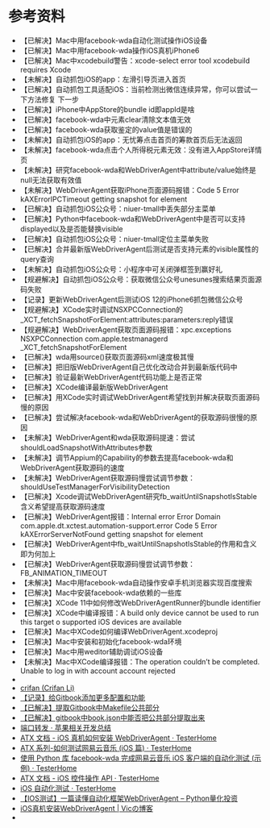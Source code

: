 # 参考资料

* 【已解决】Mac中用facebook-wda自动化测试操作iOS设备
* 【已解决】Mac中用facebook-wda操作iOS真机iPhone6
* 【已解决】Mac中xcodebuild警告：xcode-select error tool xcodebuild requires Xcode
* 【未解决】自动抓包iOS的app：左滑引导页进入首页
* 【已解决】自动抓包工具适配iOS：当前检测出微信连续异常，你可以尝试一下方法修复 下一步
* 【已解决】iPhone中AppStore的bundle id即appId是啥
* 【已解决】facebook-wda中元素clear清除文本值无效
* 【已解决】facebook-wda获取鉴定的value值是错误的
* 【未解决】自动抓包iOS的app：无忧筹点击首页的筹款首页后无法返回
* 【未解决】facebook-wda点击个人所得税元素无效：没有进入AppStore详情页
* 【未解决】研究facebook-wda和WebDriverAgent中attribute/value始终是null无法获取有效值
* 【未解决】WebDriverAgent获取iPhone页面源码报错：Code 5 Error kAXErrorIPCTimeout getting snapshot for element
* 【已解决】自动抓包iOS公众号：niuer-tmall中丢失部分主菜单
* 【已解决】Python中facebook-wda和WebDriverAgent中是否可以支持displayed以及是否能替换visible
* 【已解决】自动抓包iOS公众号：niuer-tmall定位主菜单失败
* 【已解决】合并最新版WebDriverAgent后测试是否支持元素的visible属性的query查询
* 【未解决】自动抓包iOS公众号：小程序中可关闭弹框签到赢好礼
* 【规避解决】自动抓包iOS公众号：获取微信公众号unesunes搜索结果页面源码失败
* 【记录】更新WebDriverAgent后测试iOS 12的iPhone6抓包微信公众号
* 【规避解决】XCode实时调试NSXPCConnection的_XCT_fetchSnapshotForElement:attributes:parameters:reply错误
* 【规避解决】WebDriverAgent获取页面源码报错：xpc.exceptions NSXPCConnection com.apple.testmanagerd _XCT_fetchSnapshotForElement
* 【已解决】wda用source()获取页面源码xml速度极其慢
* 【已解决】把旧版WebDriverAgent自己优化改动合并到最新版代码中
* 【已解决】验证最新WebDriverAgent代码功能上是否正常
* 【已解决】XCode编译最新版WebDriverAgent
* 【已解决】用XCode实时调试WebDriverAgent希望找到并解决获取页面源码慢的原因
* 【已解决】尝试解决facebook-wda和WebDriverAgent的获取源码很慢的原因
* 【未解决】WebDriverAgent和wda获取源码提速：尝试shouldLoadSnapshotWithAttributes参数
* 【未解决】调节Appium的Capability的参数去提高facebook-wda和WebDriverAgent获取源码的速度
* 【未解决】WebDriverAgent获取源码慢尝试调节参数：shouldUseTestManagerForVisibilityDetection
* 【已解决】Xcode调试WebDriverAgent研究fb_waitUntilSnapshotIsStable含义希望提高获取源码速度
* 【已解决】WebDriverAgent报错：Internal error Error Domain com.apple.dt.xctest.automation-support.error Code 5 Error kAXErrorServerNotFound getting snapshot for element
* 【已解决】WebDriverAgent中fb_waitUntilSnapshotIsStable的作用和含义即为何加上
* 【已解决】WebDriverAgent获取源码慢尝试调节参数：FB_ANIMATION_TIMEOUT
* 【未解决】Mac中用facebook-wda自动操作安卓手机浏览器实现百度搜索
* 【已解决】Mac中安装facebook-wda依赖的一些库
* 【已解决】XCode 11中如何修改WebDriverAgentRunner的bundle identifier
* 【已解决】XCode中编译报错：A build only device cannot be used to run this target o supported iOS devices are available
* 【已解决】Mac中XCode如何编译WebDriverAgent.xcodeproj
* 【已解决】Mac中安装和初始化facebook-wda环境
* 【已解决】Mac中用weditor辅助调试iOS设备
* 【未解决】Mac中XCode编译报错：The operation couldn’t be completed. Unable to log in with account account rejected
* 
* [crifan (Crifan Li)](https://github.com/crifan)
* [【记录】给Gitbook添加更多配置和功能](http://www.crifan.com/gitbook_add_more_config_and_function)
* [【已解决】提取Gitbook中Makefile公共部分](http://www.crifan.com/gitbook_extract_common_part_of_makefile)
* [【已解决】gitbook中book.json中能否把公共部分提取出来](http://www.crifan.com/gitbook_extract_book_json_common_part)
* [端口转发 · 苹果相关开发总结](https://book.crifan.com/books/apple_develop_summary/website/desktop/port_forward.html)
* [ATX 文档 - iOS 真机如何安装 WebDriverAgent · TesterHome](https://testerhome.com/topics/7220)
* [ATX 系列-如何测试网易云音乐 (iOS 篇) · TesterHome](https://testerhome.com/topics/5654)
* [使用 Python 库 facebook-wda 完成网易云音乐 iOS 客户端的自动化测试 (示例) · TesterHome](https://testerhome.com/topics/9854)
* [ATX 文档 - iOS 控件操作 API · TesterHome](https://testerhome.com/topics/7204)
* [iOS 自动化测试 · TesterHome](https://testerhome.com/topics/10068)
* [【IOS测试】一篇读懂自动化框架WebDriverAgent – Python量化投资](https://www.lizenghai.com/archives/19660.html)
* [iOS真机安装WebDriverAgent | Vicの博客](https://vic.kim/2019/08/22/iOS真机安装WebDriverAgent/)
* 
